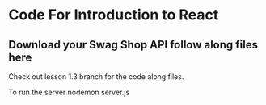 # Code For Introduction to React
## Download your Swag Shop API follow along files here

Check out lesson 1.3 branch for the code along files. 

To run the server 
nodemon server.js